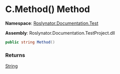 # C\.Method\(\) Method

**Namespace**: [Roslynator.Documentation.Test](../../README.md)

**Assembly**: Roslynator\.Documentation\.TestProject\.dll

```csharp
public string Method()
```

### Returns

[String](https://docs.microsoft.com/en-us/dotnet/api/system.string)


